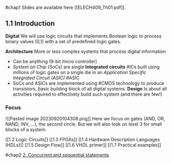 #chap1
Slides are available here [[ELECH409_Th01.pdf]].
## 1.1 Introduction
**Digital** 
We will use logic circuits that implements Boolean logic to process binary values (0,1) with a set of predefined logic gates.

**Architecture**
More or less complex systems that process digital information
- Can be  anything (9-bit micro controller)
- *System on Chip (SoCs)* are single **Integrated circuits** #ICs built using millions of logic gates on a single die in an *Application Specific Integrated Circuit (ASIC)* #ASIC
- SoCs and ASICs are implemented using #CMOS technology to produce transistors, basic building block of all digital systems.
**Design**
Is about all activities required to effectively build such system (and there are few!)
### Focus
![[Pasted image 20230920104308.png]]
Here we focus on gates (AND, OR, NAND, INV, ...), the second circle.
But we will also look on level 3 for small blocks of a system.

[[1.2 Logic Circuits]]
[[1.3 FPGAs]]
[[1.4 Hardware Description Languages (HDLs)]]
[[1.5 Design Flow]]
[[1.6 VHDL primer]]
[[1.7 Practical examples]]

#chap2 [2. Concurrent and sequential statements](2.%20Concurrent%20and%20sequential%20statements.md)
